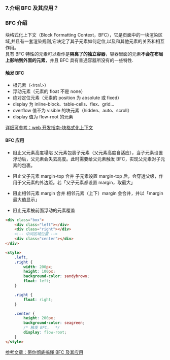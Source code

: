 ### 7.介绍 BFC 及其应用？

### BFC 介绍

块格式化上下文（Block Formatting Context，BFC），它是页面中的一块渲染区域,并且有一套渲染规则,它决定了其子元素如何定位,以及和其他元素的关系和相互作用。  
具有 BFC 特性的元素可以看作是**隔离了的独立容器**，容器里面的元素**不会在布局上影响到外面的元素**，并且 BFC 具有普通容器所没有的一些特性.

#### 触发 BFC

-   根元素（`<html>`）
-   浮动元素（元素的 float 不是 none）
-   绝对定位元素（元素的 position 为 absolute 或 fixed）
-   display 为 inline-block、table-cells、flex、grid...
-   overflow 值不为 visible 的块元素（hidden、auto、scroll）
-   display 值为 flow-root 的元素

[详细可参考：web 开发指南-块格式化上下文](https://developer.mozilla.org/zh-CN/docs/Web/Guide/CSS/Block_formatting_context)

#### BFC 应用

-   阻止父元素高度塌陷
    父元素包裹子元素（父元素高度自适应），当子元素设置浮动后，父元素会失去高度。此时需要给父元素触发 BFC，实现父元素对子元素的包裹。

-   阻止父子元素 margin-top 合并
    子元素设置 margin-top 后，会穿透父级，作用于父元素的外边距。若「父子元素都设置 margin，取最大」

-   阻止相邻元素 margin 合并
    相邻元素（上下）margin 会合并，并以「margin 最大值显示」

-   阻止元素被前面浮动的元素覆盖

```html
<div class="box">
    <div class="left"></div>
    <div class="right"></div>
    <!-- 中间区域位置 -->
    <div class="center"></div>
</div>

<style>
    .left,
    .right {
        width: 200px;
        height: 100px;
        background-color: sandybrown;
        float: left;
    }

    .right {
        float: right;
    }

    .center {
        height: 200px;
        background-color: seagreen;
        /* 触发 BFC，  */
        display: flow-root;
    }
</style>
```

[参考文章：带你彻底搞懂 BFC 及其应用](https://zhuanlan.zhihu.com/p/371750111)
